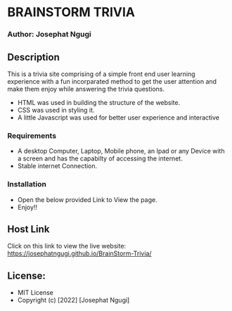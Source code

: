 # BRAINSTORM TRIVIA
### Author: Josephat Ngugi
## Description
<p> This is a trivia site comprising of a simple front end user learning experience with a fun incorparated method to get the user attention and make them enjoy while answering the trivia questions.</p>
<p>
<ul>
<li>HTML was used in building the structure of the website.</li>
<li>CSS was used in styling it.</li>
<li>A little Javascript was used for better user experience and interactive</li>
</ul>
</p>

### Requirements
* A desktop Computer, Laptop, Mobile phone, an Ipad or any Device with a screen and has the capabilty of accessing the internet.
* Stable internet Connection.
### Installation
* Open the below provided Link to View the page.
* Enjoy!!
## Host Link
Click on this link to view the live website: https://josephatngugi.github.io/BrainStorm-Trivia/
## License:
* MIT License 
* Copyright (c) [2022] [Josephat Ngugi]